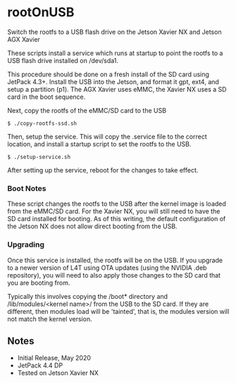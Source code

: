 # rootOnUSB
Switch the rootfs to a USB flash drive on the Jetson Xavier NX and Jetson AGX Xavier

These scripts install a service which runs at startup to point the rootfs to a USB flash drive installed on /dev/sda1.


This procedure should be done on a fresh install of the SD card using JetPack 4.3+. Install the USB into the Jetson, and format it gpt, ext4, and setup a partition (p1). The AGX Xavier uses eMMC, the Xavier NX uses a SD card in the boot sequence.

Next, copy the rootfs of the eMMC/SD card to the USB
```
$ ./copy-rootfs-ssd.sh
```

Then, setup the service. This will copy the .service file to the correct location, and install a startup script to set the rootfs to the USB.
```
$ ./setup-service.sh
```

After setting up the service, reboot for the changes to take effect.

### Boot Notes
These script changes the rootfs to the USB after the kernel image is loaded from the eMMC/SD card. For the Xavier NX, you will still need to have the SD card installed for booting. As of this writing, the default configuration of the Jetson NX does not allow direct booting from the USB.

### Upgrading
Once this service is installed, the rootfs will be on the USB. If you upgrade to a newer version of L4T using OTA updates (using the NVIDIA .deb repository), you will need to also apply those changes to the SD card that you are booting from.

Typically this involves copying the /boot* directory and /lib/modules/\<kernel name\>/ from the USB to the SD card. If they are different, then modules load will be 'tainted', that is, the modules version will not match the kernel version.


## Notes
* Initial Release, May 2020
* JetPack 4.4 DP
* Tested on Jetson Xavier NX

